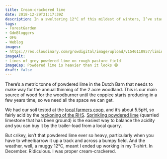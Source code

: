 ```yaml
---
title: Cream-crackered lime
date: 2018-12-29T21:17:39Z
description: In a sweltering 12°C of this mildest of winters, I’ve started spreading powdered lime in the Ornamental Forest Garden. Phew. 
tags: 
- ForestGarden
- GdnBloggers
- OFG
- Weblog
images: 
- https://res.cloudinary.com/growdigital/image/upload/v1546110957/liming-5F96A6CD.jpg
imageAlt: 
- Lines of grey powdered lime on rough pasture field
imageCap: Powdered lime is heavier than it looks 😅
draft: false
---
```


There’s a metric tonne of powdered lime in the Dutch Barn that needs to make way for the annual thinning of the 2 acre woodland. This is our main source of wood for the woodburner until the coppice starts producing in a few years time, so we need all the space we can get.

We had our soil tested at the [local farmers coop](http://www.ccfagri.co.uk), and it’s about 5.5pH, so fairly acid by the [reckoning of the RHS](https://www.rhs.org.uk/advice/profile?pid=239). [Sprinkling powdered lime](https://www.rhs.org.uk/advice/profile?pid=144) (quarried limestone that has been ground) is the easiest way to balance the acidity and you can buy it by the trailer-load from a local quarry.

But crikey, isn’t that powdered lime ever so heavy, particularly when you have to wheelbarrow it up a track and across a bumpy field. And the weather, well, a muggy 12°C, meant I ended up working in my T-shirt. In December. Ridiculous. I was proper cream-crackered.
